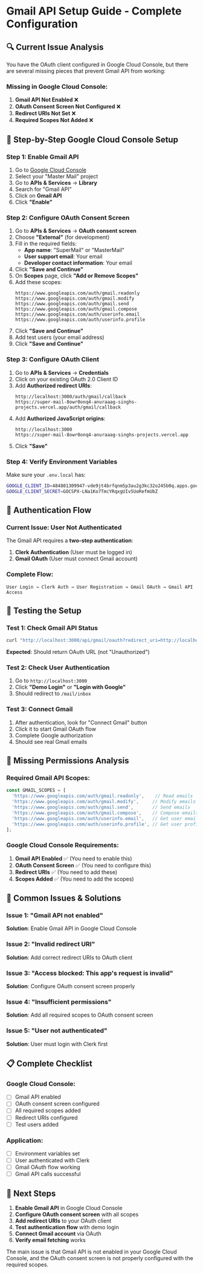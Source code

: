 # Gmail API Setup Guide - Complete Configuration

## 🔍 Current Issue Analysis

You have the OAuth client configured in Google Cloud Console, but there are several missing pieces that prevent Gmail API from working:

### **Missing in Google Cloud Console:**

1. **Gmail API Not Enabled** ❌
2. **OAuth Consent Screen Not Configured** ❌  
3. **Redirect URIs Not Set** ❌
4. **Required Scopes Not Added** ❌

## 🚀 Step-by-Step Google Cloud Console Setup

### **Step 1: Enable Gmail API**

1. Go to [Google Cloud Console](https://console.cloud.google.com/)
2. Select your "Master Mail" project
3. Go to **APIs & Services** → **Library**
4. Search for "Gmail API"
5. Click on **Gmail API**
6. Click **"Enable"**

### **Step 2: Configure OAuth Consent Screen**

1. Go to **APIs & Services** → **OAuth consent screen**
2. Choose **"External"** (for development)
3. Fill in the required fields:
   - **App name**: "SuperMail" or "MasterMail"
   - **User support email**: Your email
   - **Developer contact information**: Your email
4. Click **"Save and Continue"**
5. On **Scopes** page, click **"Add or Remove Scopes"**
6. Add these scopes:
   ```
   https://www.googleapis.com/auth/gmail.readonly
   https://www.googleapis.com/auth/gmail.modify
   https://www.googleapis.com/auth/gmail.send
   https://www.googleapis.com/auth/gmail.compose
   https://www.googleapis.com/auth/userinfo.email
   https://www.googleapis.com/auth/userinfo.profile
   ```
7. Click **"Save and Continue"**
8. Add test users (your email address)
9. Click **"Save and Continue"**

### **Step 3: Configure OAuth Client**

1. Go to **APIs & Services** → **Credentials**
2. Click on your existing OAuth 2.0 Client ID
2. Add **Authorized redirect URIs**:
   ```
   http://localhost:3000/auth/gmail/callback
   https://super-mail-8owr0onq4-anuraaag-singhs-projects.vercel.app/auth/gmail/callback
   ```
3. Add **Authorized JavaScript origins**:
   ```
   http://localhost:3000
   https://super-mail-8owr0onq4-anuraaag-singhs-projects.vercel.app
   ```
4. Click **"Save"**

### **Step 4: Verify Environment Variables**

Make sure your `.env.local` has:
```bash
GOOGLE_CLIENT_ID=484801309947-vde9jt4brfqnm5p3au2g3kc32o245b0q.apps.googleusercontent.com
GOOGLE_CLIENT_SECRET=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
```

## 🔐 Authentication Flow

### **Current Issue: User Not Authenticated**

The Gmail API requires a **two-step authentication**:

1. **Clerk Authentication** (User must be logged in)
2. **Gmail OAuth** (User must connect Gmail account)

### **Complete Flow:**
```
User Login → Clerk Auth → User Registration → Gmail OAuth → Gmail API Access
```

## 🧪 Testing the Setup

### **Test 1: Check Gmail API Status**
```bash
curl "http://localhost:3000/api/gmail/oauth?redirect_uri=http://localhost:3000/auth/gmail/callback"
```
**Expected**: Should return OAuth URL (not "Unauthorized")

### **Test 2: Check User Authentication**
1. Go to `http://localhost:3000`
2. Click **"Demo Login"** or **"Login with Google"**
3. Should redirect to `/mail/inbox`

### **Test 3: Connect Gmail**
1. After authentication, look for "Connect Gmail" button
2. Click it to start Gmail OAuth flow
3. Complete Google authorization
4. Should see real Gmail emails

## 🔧 Missing Permissions Analysis

### **Required Gmail API Scopes:**
```javascript
const GMAIL_SCOPES = [
  'https://www.googleapis.com/auth/gmail.readonly',    // Read emails
  'https://www.googleapis.com/auth/gmail.modify',     // Modify emails (mark read, etc.)
  'https://www.googleapis.com/auth/gmail.send',       // Send emails
  'https://www.googleapis.com/auth/gmail.compose',    // Compose emails
  'https://www.googleapis.com/auth/userinfo.email',   // Get user email
  'https://www.googleapis.com/auth/userinfo.profile', // Get user profile
];
```

### **Google Cloud Console Requirements:**

1. **Gmail API Enabled** ✅ (You need to enable this)
2. **OAuth Consent Screen** ✅ (You need to configure this)
3. **Redirect URIs** ✅ (You need to add these)
4. **Scopes Added** ✅ (You need to add the scopes)

## 🚨 Common Issues & Solutions

### **Issue 1: "Gmail API not enabled"**
**Solution**: Enable Gmail API in Google Cloud Console

### **Issue 2: "Invalid redirect URI"**
**Solution**: Add correct redirect URIs to OAuth client

### **Issue 3: "Access blocked: This app's request is invalid"**
**Solution**: Configure OAuth consent screen properly

### **Issue 4: "Insufficient permissions"**
**Solution**: Add all required scopes to OAuth consent screen

### **Issue 5: "User not authenticated"**
**Solution**: User must login with Clerk first

## 📋 Complete Checklist

### **Google Cloud Console:**
- [ ] Gmail API enabled
- [ ] OAuth consent screen configured
- [ ] All required scopes added
- [ ] Redirect URIs configured
- [ ] Test users added

### **Application:**
- [ ] Environment variables set
- [ ] User authenticated with Clerk
- [ ] Gmail OAuth flow working
- [ ] Gmail API calls successful

## 🎯 Next Steps

1. **Enable Gmail API** in Google Cloud Console
2. **Configure OAuth consent screen** with all scopes
3. **Add redirect URIs** to your OAuth client
4. **Test authentication flow** with demo login
5. **Connect Gmail account** via OAuth
6. **Verify email fetching** works

The main issue is that Gmail API is not enabled in your Google Cloud Console, and the OAuth consent screen is not properly configured with the required scopes.
